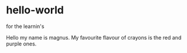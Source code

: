 # hello-world
for the learnin's

Hello my name is magnus. My favourite flavour of crayons is the red and purple ones.
